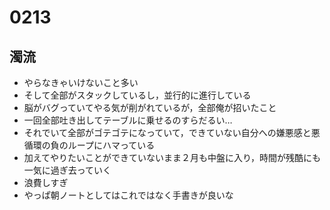 # 0213

## 濁流

- やらなきゃいけないこと多い
- そして全部がスタックしているし，並行的に進行している
- 脳がバグっていてやる気が削がれているが，全部俺が招いたこと
- 一回全部吐き出してテーブルに乗せるのすらだるい…
- それでいて全部がゴテゴテになっていて，できていない自分への嫌悪感と悪循環の負のループにハマっている
- 加えてやりたいことができていないまま２月も中盤に入り，時間が残酷にも一気に過ぎ去っていく
- 浪費しすぎ
- やっぱ朝ノートとしてはこれではなく手書きが良いな